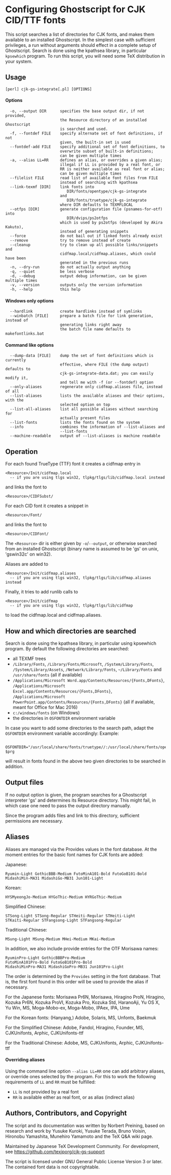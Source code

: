 Configuring Ghostscript for CJK CID/TTF fonts
=============================================

This script searches a list of directories for CJK fonts, and makes
them available to an installed Ghostscript. In the simplest case with
sufficient privileges, a run without arguments should effect in a
complete setup of Ghostscript.
Search is done using the kpathsea library, in particular `kpsewhich`
program. To run this script, you will need some TeX distribution in
your system.

Usage
-----

`````
[perl] cjk-gs-integrate[.pl] [OPTIONS]
`````

#### Options ####

`````
  -o, --output DIR      specifies the base output dir, if not provided,
                        the Resource directory of an installed Ghostscript
                        is searched and used.
  -f, --fontdef FILE    specify alternate set of font definitions, if not
                        given, the built-in set is used
  --fontdef-add FILE    specify additional set of font definitions, to
                        overwrite subset of built-in definitions;
                        can be given multiple times
  -a, --alias LL=RR     defines an alias, or overrides a given alias;
                        illegal if LL is provided by a real font, or
                        RR is neither available as real font or alias;
                        can be given multiple times
  --filelist FILE       read list of available font files from FILE
                        instead of searching with kpathsea
  --link-texmf [DIR]    link fonts into
                           DIR/fonts/opentype/cjk-gs-integrate
                        and
                           DIR/fonts/truetype/cjk-gs-integrate
                        where DIR defaults to TEXMFLOCAL
  --otfps [DIR]         generate configuration file (psnames-for-otf) into
                           DIR/dvips/ps2otfps
                        which is used by ps2otfps (developed by Akira Kakuto),
                        instead of generating snippets
  --force               do not bail out if linked fonts already exist
  --remove              try to remove instead of create
  --cleanup             try to clean up all possible links/snippets and
                        cidfmap.local/cidfmap.aliases, which could have been
                        generated in the previous runs
  -n, --dry-run         do not actually output anything
  -q, --quiet           be less verbose
  -d, --debug           output debug information, can be given multiple times
  -v, --version         outputs only the version information
  -h, --help            this help
`````

#### Windows only options ####

`````
  --hardlink            create hardlinks instead of symlinks
  --winbatch [FILE]     prepare a batch file for link generation, instead of
                        generating links right away
                        the batch file name defaults to makefontlinks.bat
`````

#### Command like options ####

`````
  --dump-data [FILE]    dump the set of font definitions which is currently
                        effective, where FILE (the dump output) defaults to
                        cjk-gs-integrate-data.dat; you can easily modify it,
                        and tell me with -f (or --fontdef) option
  --only-aliases        regenerate only cidfmap.aliases file, instead of all
  --list-aliases        lists the available aliases and their options, with the
                        selected option on top
  --list-all-aliases    list all possible aliases without searching for
                        actually present files
  --list-fonts          lists the fonts found on the system
  --info                combines the information of --list-aliases and
                        --list-fonts
  --machine-readable    output of --list-aliases is machine readable
`````

Operation
---------

For each found TrueType (TTF) font it creates a cidfmap entry in

    <Resource>/Init/cidfmap.local
      -- if you are using tlgs win32, tlpkg/tlgs/lib/cidfmap.local instead

and links the font to

    <Resource>/CIDFSubst/

For each CID font it creates a snippet in

    <Resource>/Font/

and links the font to

    <Resource>/CIDFont/

The `<Resource>` dir is either given by `-o`/`--output`, or otherwise searched
from an installed Ghostscript (binary name is assumed to be 'gs' on unix,
'gswin32c' on win32).

Aliases are added to

    <Resource>/Init/cidfmap.aliases
      -- if you are using tlgs win32, tlpkg/tlgs/lib/cidfmap.aliases instead

Finally, it tries to add runlib calls to

    <Resource>/Init/cidfmap
      -- if you are using tlgs win32, tlpkg/tlgs/lib/cidfmap

to load the cidfmap.local and cidfmap.aliases.

How and which directories are searched
--------------------------------------

Search is done using the kpathsea library, in particular using kpsewhich
program. By default the following directories are searched:
  - all TEXMF trees
  - `/Library/Fonts`, `/Library/Fonts/Microsoft`, `/System/Library/Fonts`,
    `/System/Library/Assets`, `/Network/Library/Fonts`,
    `~/Library/Fonts` and `/usr/share/fonts` (all if available)
  - `/Applications/Microsoft Word.app/Contents/Resources/{Fonts,DFonts}`,
    `/Applications/Microsoft Excel.app/Contents/Resources/{Fonts,DFonts}`,
    `/Applications/Microsoft PowerPoint.app/Contents/Resources/{Fonts,DFonts}`
     (all if available, meant for Office for Mac 2016)
  - `c:/windows/fonts` (on Windows)
  - the directories in `OSFONTDIR` environment variable

In case you want to add some directories to the search path, adapt the
`OSFONTDIR` environment variable accordingly: Example:

`````
    OSFONTDIR="/usr/local/share/fonts/truetype//:/usr/local/share/fonts/opentype//" $prg
`````

will result in fonts found in the above two given directories to be
searched in addition.

Output files
------------

If no output option is given, the program searches for a Ghostscript
interpreter 'gs' and determines its Resource directory. This might
fail, in which case one need to pass the output directory manually.

Since the program adds files and link to this directory, sufficient
permissions are necessary.

Aliases
-------

Aliases are managed via the Provides values in the font database.
At the moment entries for the basic font names for CJK fonts
are added:

Japanese:

    Ryumin-Light GothicBBB-Medium FutoMinA101-Bold FutoGoB101-Bold
    MidashiMin-MA31 MidashiGo-MB31 Jun101-Light

Korean:

    HYSMyeongJo-Medium HYGoThic-Medium HYRGoThic-Medium

Simplified Chinese:

    STSong-Light STSong-Regular STHeiti-Regular STHeiti-Light
    STKaiti-Regular STFangsong-Light STFangsong-Regular

Traditional Chinese:

    MSung-Light MSung-Medium MHei-Medium MKai-Medium

In addition, we also include provide entries for the OTF Morisawa names:

    RyuminPro-Light GothicBBBPro-Medium
    FutoMinA101Pro-Bold FutoGoB101Pro-Bold
    MidashiMinPro-MA31 MidashiGoPro-MB31 Jun101Pro-Light

The order is determined by the `Provides` setting in the font database.
That is, the first font found in this order will be used to provide the
alias if necessary.

For the Japanese fonts:
    Morisawa Pr6N, Morisawa, Hiragino ProN, Hiragino,
    Kozuka Pr6N, Kozuka ProVI, Kozuka Pro, Kozuka Std,
    HaranoAji,
    Yu OS X, Yu Win, MS,
    Moga-Mobo-ex, Moga-Mobo, IPAex, IPA, Ume

For the Korean fonts:
    (Hanyang,) Adobe, Solaris, MS, Unfonts, Baekmuk

For the Simplified Chinese:
    Adobe, Fandol, Hiragino, Founder, MS, CJKUnifonts, Arphic, CJKUnifonts-ttf

For the Traditional Chinese:
    Adobe, MS, CJKUnifonts, Arphic, CJKUnifonts-ttf

#### Overriding aliases ####

Using the command line option `--alias LL=RR` one can add arbitrary aliases,
or override ones selected by the program. For this to work the following
requirements of `LL` and `RR` must be fulfilled:
  * `LL` is not provided by a real font
  * `RR` is available either as real font, or as alias (indirect alias)

Authors, Contributors, and Copyright
------------------------------------

The script and its documentation was written by Norbert Preining, based
on research and work by Yusuke Kuroki, Yusuke Terada, Bruno Voisin,
Hironobu Yamashita, Munehiro Yamamoto and the TeX Q&A wiki page.

Maintained by Japanese TeX Development Community. For development, see
  https://github.com/texjporg/cjk-gs-support

The script is licensed under GNU General Public License Version 3 or later.
The contained font data is not copyrightable.

